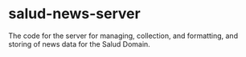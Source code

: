 # salud-news-server
The code for the server for managing, collection, and formatting, and storing of news data for the Salud Domain.
<!-- 
# Functioning
The endpoint for getting news articles for a particular keyword, date, language, location, ... is live  here `{url_webserver}/news/query`. The `{url_webserver}` can be read on the top right corner of the github repo (is not stable yet, as we might want a dedicated domain).
API docs are here `{url_webserver}/docs`.
There you also find a testing zone for a query.
An example query from the command line is as follows -->

<!-- ```bash
curl -v "https://absolute-newsapi-query-7d1dab937c32.herokuapp.com/news/query?keyword=o2&language=spa&location=Spain&date=y2023m11d01&followingdays=5&maxarticles=3"
``` -->

<!-- Which returns a result like this:

```json
[{"time":"13:08:56","dataType":"news","eventUri":null,"shares":{"facebook":6},"location":{"label":{"eng":"Málaga"},"type":"place","country":{"label":{"eng":"Spain"},"type":"country"}},"wgt":6,"isDuplicate":false,"sim":0,"body":"MÁLAGA, 2 Nov. (EUROPA PRESS) -\n\nEl Área de Deporte del Ayuntamiento de Málaga vuelve a apoyar la actividad '24 horas. Enciende la llama', que organiza la ONG Manos Unidas.\n\nEl concejal delegado de Deporte, Borja Vivas, ha presentado este jueves esta iniciativa que alcanza su undécima edición acompañado por el diputado de Deportes, Juan Rosas, y la presidenta de Manos Unidas en Málaga y Melilla, Ana Torralba.\n\nCon la frase 'Enciende tu compromiso', esta iniciativa de sensibilización se desarrollará con el mismo objetivo que en años anteriores: iluminar virtualmente el mundo para acabar, juntos, con las \"partes ensombrecidas\" que éste tiene, causadas por el hambre, las desigualdades y las injusticias que siguen existiendo hoy en día, y contra las que Manos Unidas lucha desde hace 63 años.\n\nLa acción consiste en el encendido de una vela en cualquiera de 16 centros deportivos de la ciudad que se van a implicar entre el 6 y el 12 de noviembre.\n\nCualquier persona puede sumarse a la XI edición de las '24 horas' de Manos Unidas con su foto para 'Enciende la Llama'. La forma de hacer llegar su foto es subirla directamente, a partir del 3 de noviembre, a la página web de la iniciativa: http://www.manosunidas.org/24horas. A partir del 11 de noviembre las velas se podrán ver en el mapa interactivo.\n\nIgualmente, la página web irá mostrando cómo el mapa del mundo se va iluminando con las fotografías que van llegando desde muchos lugares del planeta, formando parte, un año más, de la seña de identidad de la iniciativa: la acción 'Enciende la llama'.\n\n\"Es una acción sencilla, accesible a todos, que mediante un gesto (la toma de una fotografía con una vela encendida) busca ofrecer a la sociedad la forma de mostrar, de manera activa, su solidaridad con los países del Sur y con las personas que en ellos viven\", han señalado.\n\nLos gimnasios y centros en los que van a estar las '24 horas para iluminar el mundo' son Forus Trinidad, Forus El Torcal, Forus Conde de Guadalhorce, O2 Centro Welness El Perchel, Centro Acuático Inacua, Vals sport Churriana, Vals sport El Cónsul, Vals sport Ciudad Jardín, Vals sport Teatinos, Go Fit Segalerva, Go Fit Huellin, David Lloyd,, Polideportivo Ciudad Jardín, Club Mediterráneo, Pabellón de Deportes de la UMA y Real Club de Golf Guadalhorce.","image":"https://img.europapress.es/fotoweb/fotonoticia_20231102140152_1200.jpg","sentiment":null,"date":"2023-11-02","url":"https://www.europapress.es/andalucia/malaga-00356/noticia-centros-deportivos-malaga-suman-24-horas-enciende-llama-manos-unidas-20231102140152.html","uri":"7814621326","relevance":2,"dateTimePub":"2023-11-02T13:01:52Z","source":{"uri":"europapress.es","dataType":"news","title":"europa press"},"lang":"spa","title":"Centros deportivos de Málaga se suman a 24 horas. Enciende la llama'...","dateTime":"2023-11-02T13:08:56Z","authors":[]}]
```

### Composite keywords

Note: if you use `curl` or an equivalent tool, remember to parse the query url properly. Importantly, if you have a white space in the midst of the keyword string (such as in `"o2 iphone"`), subtistute the white space with `%20` (urls don't cope well with white spaces).
On the other hand, if you use the website interface (the one in `/docs`) to test your queries, the website will take care of that automatically.

## Deployment

The web server is launched from the `Server.jl` script.
The script accepts one input, namely the `PORT` on which to serve.
The variable `PORT` is defined by Heroku.

## API logic

The endpoint are developed in `/src` and included in the `Server.jl`.
Endpoint logic is described as swagger markdown.
**Warning** formatting errors in the docs BREAK the server, so experiment on local first!
Always refer to the [Swagger's OpenAPI documentation](https://swagger.io/docs/specification/).

## Building process

The webserver is built using an ad hoc buildpack for Julia we maintain [here](https://github.com/Baffelan/heroku-buildpack-julia/).
This compiles a sysimage of Julia and the necessary packages so that start up is faster. -->
